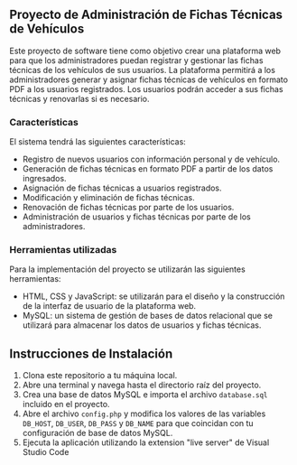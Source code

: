 ## Proyecto de Administración de Fichas Técnicas de Vehículos

Este proyecto de software tiene como objetivo crear una plataforma web para que los administradores puedan registrar y gestionar las fichas técnicas de los vehículos de sus usuarios. La plataforma permitirá a los administradores generar y asignar fichas técnicas de vehículos en formato PDF a los usuarios registrados. Los usuarios podrán acceder a sus fichas técnicas y renovarlas si es necesario.

### Características

El sistema tendrá las siguientes características:

-   Registro de nuevos usuarios con información personal y de vehículo.
-   Generación de fichas técnicas en formato PDF a partir de los datos ingresados.
-   Asignación de fichas técnicas a usuarios registrados.
-   Modificación y eliminación de fichas técnicas.
-   Renovación de fichas técnicas por parte de los usuarios.
-   Administración de usuarios y fichas técnicas por parte de los administradores.

### Herramientas utilizadas

Para la implementación del proyecto se utilizarán las siguientes herramientas:

-   HTML, CSS y JavaScript: se utilizarán para el diseño y la construcción de la interfaz de usuario de la plataforma web.
-   MySQL: un sistema de gestión de bases de datos relacional que se utilizará para almacenar los datos de usuarios y fichas técnicas.

## Instrucciones de Instalación

1.  Clona este repositorio a tu máquina local.
2.  Abre una terminal y navega hasta el directorio raíz del proyecto.
3.  Crea una base de datos MySQL e importa el archivo `database.sql` incluido en el proyecto.
4.  Abre el archivo `config.php` y modifica los valores de las variables `DB_HOST`, `DB_USER`, `DB_PASS` y `DB_NAME` para que coincidan con tu configuración de base de datos MySQL.
5.  Ejecuta la aplicación utilizando la extension "live server" de Visual Studio Code
